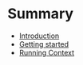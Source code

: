 # Summary

* [Introduction](README.md)
* [Getting started](book/Getting_started.md)
* [Running Context](book/Running_Context.md)
